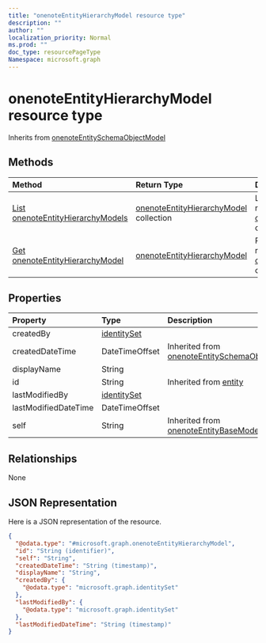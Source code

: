 ```yaml
---
title: "onenoteEntityHierarchyModel resource type"
description: ""
author: ""
localization_priority: Normal
ms.prod: ""
doc_type: resourcePageType
Namespace: microsoft.graph
---
```



# onenoteEntityHierarchyModel resource type




Inherits from [onenoteEntitySchemaObjectModel](../resources/onenoteEntitySchemaObjectModel.md)

## Methods
|Method|Return Type|Description|
|:---|:---|:---|
|[List onenoteEntityHierarchyModels](../api/onenoteentityhierarchymodel-list.md)|[onenoteEntityHierarchyModel](../resources/onenoteEntityHierarchyModel.md) collection|List properties and relationships of the [onenoteEntityHierarchyModel](../resources/onenoteentityhierarchymodel.md) objects.|
|[Get onenoteEntityHierarchyModel](../api/onenoteentityhierarchymodel-get.md)|[onenoteEntityHierarchyModel](../resources/onenoteEntityHierarchyModel.md)|Read properties and relationships of the [onenoteEntityHierarchyModel](../resources/onenoteentityhierarchymodel.md) object.|

## Properties
|Property|Type|Description|
|:---|:---|:---|
|createdBy|[identitySet](../resources/identitySet.md)||
|createdDateTime|DateTimeOffset| Inherited from [onenoteEntitySchemaObjectModel](../resources/onenoteEntitySchemaObjectModel.md)|
|displayName|String||
|id|String| Inherited from [entity](../resources/entity.md)|
|lastModifiedBy|[identitySet](../resources/identitySet.md)||
|lastModifiedDateTime|DateTimeOffset||
|self|String| Inherited from [onenoteEntityBaseModel](../resources/onenoteEntityBaseModel.md)|

## Relationships
None

## JSON Representation
Here is a JSON representation of the resource.
<!-- {
  "blockType": "resource",
  "keyProperty": "id",
  "@odata.type": "microsoft.graph.onenoteEntityHierarchyModel",
  "baseType": "microsoft.graph.onenoteEntitySchemaObjectModel",
  "openType": false
}
-->
``` json
{
  "@odata.type": "#microsoft.graph.onenoteEntityHierarchyModel",
  "id": "String (identifier)",
  "self": "String",
  "createdDateTime": "String (timestamp)",
  "displayName": "String",
  "createdBy": {
    "@odata.type": "microsoft.graph.identitySet"
  },
  "lastModifiedBy": {
    "@odata.type": "microsoft.graph.identitySet"
  },
  "lastModifiedDateTime": "String (timestamp)"
}
```

